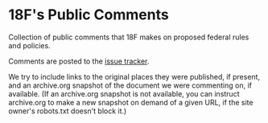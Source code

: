 # 18F's Public Comments

Collection of public comments that 18F makes on proposed federal rules and policies.

Comments are posted to the [issue tracker](https://github.com/18F/public-comments/issues?q=).

We try to include links to the original places they were published, if present, and an archive.org snapshot of the document we were commenting on, if available. (If an archive.org snapshot is not available, you can instruct archive.org to make a new snapshot on demand of a given URL, if the site owner's robots.txt doesn't block it.)
